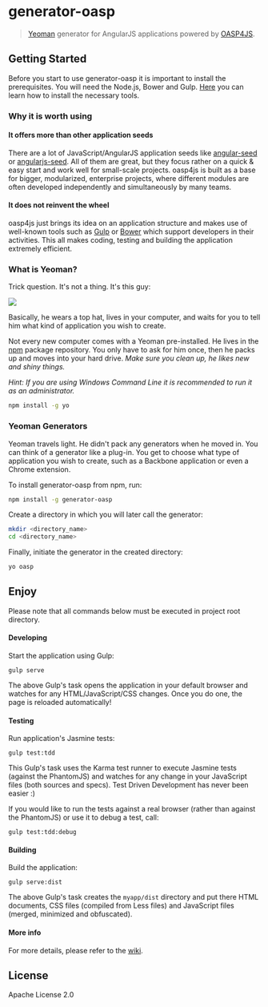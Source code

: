 # generator-oasp

> [Yeoman](http://yeoman.io) generator for AngularJS applications powered by [OASP4JS](https://github.com/oasp/oasp4js).


## Getting Started

Before you start to use generator-oasp it is important to install the prerequisites. You will need the Node.js, Bower and Gulp. [Here](https://github.com/oasp/oasp4js/wiki/Prerequisites) you can learn how to install the necessary tools.  

### Why it is worth using


#### It offers more than other application seeds

There are a lot of JavaScript/AngularJS application seeds like [angular-seed](https://github.com/angular/angular-seed) or [angularjs-seed](https://www.npmjs.org/package/angularjs-seed). All of them are great, but they focus rather on a quick & easy start and work well for small-scale projects. oasp4js is built as a base for bigger, modularized, enterprise projects, where different modules are often developed independently and simultaneously by many teams.

#### It does not reinvent the wheel

oasp4js just brings its idea on an application structure and makes use of well-known tools such as [Gulp](http://gulpjs.com/) or [Bower](http://bower.io/) which support developers in their activities. This all makes coding, testing and building the application extremely efficient.

### What is Yeoman?

Trick question. It's not a thing. It's this guy:

![](http://i.imgur.com/JHaAlBJ.png)

Basically, he wears a top hat, lives in your computer, and waits for you to tell him what kind of application you wish to create.

Not every new computer comes with a Yeoman pre-installed. He lives in the [npm](https://npmjs.org) package repository. You only have to ask for him once, then he packs up and moves into your hard drive. *Make sure you clean up, he likes new and shiny things.*

_Hint: If you are using Windows Command Line it is recommended to run it as an administrator._

```bash
npm install -g yo
```

### Yeoman Generators

Yeoman travels light. He didn't pack any generators when he moved in. You can think of a generator like a plug-in. You get to choose what type of application you wish to create, such as a Backbone application or even a Chrome extension.

To install generator-oasp from npm, run:

```bash
npm install -g generator-oasp
```

Create a directory in which you will later call the generator:

```bash
mkdir <directory_name>
cd <directory_name>
```

Finally, initiate the generator in the created directory:

```bash
yo oasp
```

## Enjoy

Please note that all commands below must be executed in project root directory.

#### Developing

Start the application using Gulp:

```
gulp serve
```

The above Gulp's task opens the application in your default browser and watches for any HTML/JavaScript/CSS changes. Once you do one, the page is reloaded automatically! 

#### Testing

Run application's Jasmine tests:

```
gulp test:tdd
```

This Gulp's task uses the Karma test runner to execute Jasmine tests (against the PhantomJS) and watches for any change in your JavaScript files (both sources and specs).  Test Driven Development has never been easier :)

If you would like to run the tests against a real browser (rather than against the PhantomJS) or use it to debug a test, call: 

```
gulp test:tdd:debug
```

#### Building

Build the application: 

```
gulp serve:dist
```

The above Gulp's task creates the `myapp/dist` directory and put there HTML documents, CSS files (compiled from Less files) and JavaScript files (merged, minimized and obfuscated).
 
#### More info

For more details, please refer to the [wiki](https://github.com/oasp/oasp4js/wiki).

## License

Apache License 2.0

